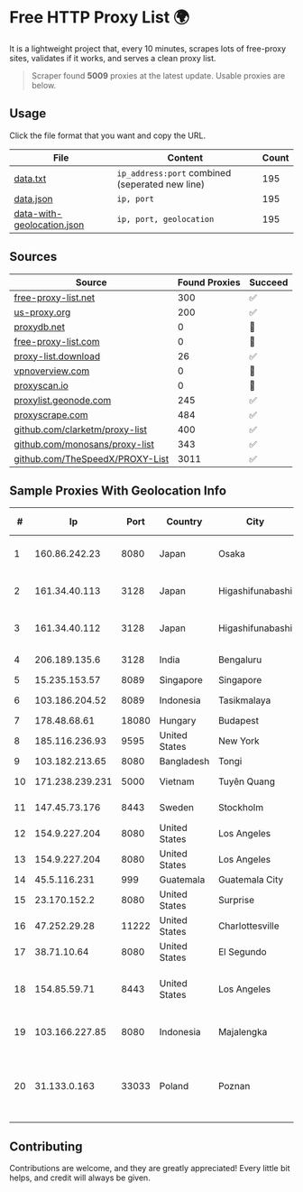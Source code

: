 
# Free HTTP Proxy List 🌍

It is a lightweight project that, every 10 minutes, scrapes lots of free-proxy sites, validates if it works, and serves a clean proxy list.


> Scraper found **5009** proxies at the latest update. Usable proxies are below.

## Usage

Click the file format that you want and copy the URL.


|File|Content|Count|
|----|-------|-----|
|[data.txt](https://raw.githubusercontent.com/themiralay/Proxy-List-World/master/data.txt)|`ip_address:port` combined (seperated new line)|195|
|[data.json](https://raw.githubusercontent.com/themiralay/Proxy-List-World/master/data.json)|`ip, port`|195|
|[data-with-geolocation.json](https://raw.githubusercontent.com/themiralay/Proxy-List-World/master/data-with-geolocation.json)|`ip, port, geolocation`|195|

## Sources

|Source|Found Proxies|Succeed|
|------|-------------|-------|
|[free-proxy-list.net](https://free-proxy-list.net)|300|✅|
|[us-proxy.org](https://www.us-proxy.org)|200|✅|
|[proxydb.net](http://proxydb.net)|0|🚫|
|[free-proxy-list.com](https://free-proxy-list.com/?page=&port=&type%5B%5D=http&type%5B%5D=https&up_time=0&search=Search)|0|🚫|
|[proxy-list.download](https://www.proxy-list.download/HTTP)|26|✅|
|[vpnoverview.com](https://vpnoverview.com/privacy/anonymous-browsing/free-proxy-servers)|0|🚫|
|[proxyscan.io](https://www.proxyscan.io)|0|🚫|
|[proxylist.geonode.com](https://proxylist.geonode.com/api/proxy-list?limit=300&page=1&sort_by=lastChecked&sort_type=desc&protocols=http,https)|245|✅|
|[proxyscrape.com](https://api.proxyscrape.com/v2/?request=displayproxies&protocol=http&timeout=10000&country=all&ssl=all&anonymity=all)|484|✅|
|[github.com/clarketm/proxy-list](https://raw.githubusercontent.com/clarketm/proxy-list/master/proxy-list-raw.txt)|400|✅|
|[github.com/monosans/proxy-list](https://raw.githubusercontent.com/monosans/proxy-list/main/proxies/http.txt)|343|✅|
|[github.com/TheSpeedX/PROXY-List](https://raw.githubusercontent.com/TheSpeedX/PROXY-List/master/http.txt)|3011|✅|


## Sample Proxies With Geolocation Info

|#|Ip|Port|Country|City|Internet Service Provider|
|-|--|----|-------|----|-------------------------|
|1|160.86.242.23|8080|Japan|Osaka|Sony Network Communications Inc|
|2|161.34.40.113|3128|Japan|Higashifunabashi|NTT PC Communications, Inc.|
|3|161.34.40.112|3128|Japan|Higashifunabashi|NTT PC Communications, Inc.|
|4|206.189.135.6|3128|India|Bengaluru|DigitalOcean, LLC|
|5|15.235.153.57|8089|Singapore|Singapore|OVH Hosting|
|6|103.186.204.52|8089|Indonesia|Tasikmalaya|PT Afna Digital Indonesia|
|7|178.48.68.61|18080|Hungary|Budapest|UPC|
|8|185.116.236.93|9595|United States|New York|Massivegrid LTD|
|9|103.182.213.65|8080|Bangladesh|Tongi|Rapid Network|
|10|171.238.239.231|5000|Vietnam|Tuyên Quang|Viettel Corporation|
|11|147.45.73.176|8443|Sweden|Stockholm|Aeza International LTD|
|12|154.9.227.204|8080|United States|Los Angeles|Cogent Communications|
|13|154.9.227.204|8080|United States|Los Angeles|Cogent Communications|
|14|45.5.116.231|999|Guatemala|Guatemala City|Infinitum S.A.|
|15|23.170.152.2|8080|United States|Surprise|Aurora Sky Labs LLC|
|16|47.252.29.28|11222|United States|Charlottesville|Alibaba.com LLC|
|17|38.71.10.64|8080|United States|El Segundo|ContentKeeper Technologies|
|18|154.85.59.71|8443|United States|Los Angeles|Beijing Baidu Netcom Science and Technology Co., Ltd.|
|19|103.166.227.85|8080|Indonesia|Majalengka|PT Arta Flash Sintesa Nusantara|
|20|31.133.0.163|33033|Poland|Poznan|Hosteam S.c. Tomasz Groszewski Bartosz Waszak Lukasz Groszewski|



## Contributing

Contributions are welcome, and they are greatly appreciated! Every
little bit helps, and credit will always be given.

